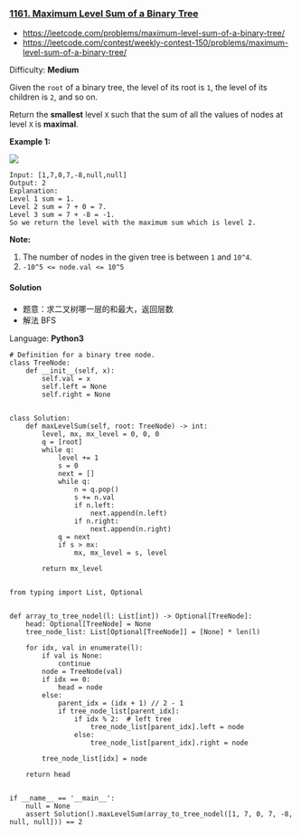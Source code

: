 ### [1161\. Maximum Level Sum of a Binary Tree](https://leetcode.com/contest/weekly-contest-150/problems/maximum-level-sum-of-a-binary-tree/)
- https://leetcode.com/problems/maximum-level-sum-of-a-binary-tree/
- https://leetcode.com/contest/weekly-contest-150/problems/maximum-level-sum-of-a-binary-tree/

Difficulty: **Medium**

Given the `root` of a binary tree, the level of its root is `1`, the level of its children is `2`, and so on.

Return the **smallest** level `X` such that the sum of all the values of nodes at level `X` is **maximal**.

**Example 1:**

**![](https://assets.leetcode.com/uploads/2019/05/03/capture.JPG)**

```
Input: [1,7,0,7,-8,null,null]
Output: 2
Explanation: 
Level 1 sum = 1.
Level 2 sum = 7 + 0 = 7.
Level 3 sum = 7 + -8 = -1.
So we return the level with the maximum sum which is level 2.
```

**Note:**

1.  The number of nodes in the given tree is between `1` and `10^4`.
2.  `-10^5 <= node.val <= 10^5`

#### Solution
- 题意：求二叉树哪一层的和最大，返回层数
- 解法 BFS

Language: **Python3**

```python3
# Definition for a binary tree node.
class TreeNode:
    def __init__(self, x):
        self.val = x
        self.left = None
        self.right = None
​
​
class Solution:
    def maxLevelSum(self, root: TreeNode) -> int:
        level, mx, mx_level = 0, 0, 0
        q = [root]
        while q:
            level += 1
            s = 0
            next = []
            while q:
                n = q.pop()
                s += n.val
                if n.left:
                    next.append(n.left)
                if n.right:
                    next.append(n.right)
            q = next
            if s > mx:
                mx, mx_level = s, level
​
        return mx_level
​
​
from typing import List, Optional
​
​
def array_to_tree_nodel(l: List[int]) -> Optional[TreeNode]:
    head: Optional[TreeNode] = None
    tree_node_list: List[Optional[TreeNode]] = [None] * len(l)
​
    for idx, val in enumerate(l):
        if val is None:
            continue
        node = TreeNode(val)
        if idx == 0:
            head = node
        else:
            parent_idx = (idx + 1) // 2 - 1
            if tree_node_list[parent_idx]:
                if idx % 2:  # left tree
                    tree_node_list[parent_idx].left = node
                else:
                    tree_node_list[parent_idx].right = node
​
        tree_node_list[idx] = node
​
    return head
​
​
if __name__ == '__main__':
    null = None
    assert Solution().maxLevelSum(array_to_tree_nodel([1, 7, 0, 7, -8, null, null])) == 2
​
```